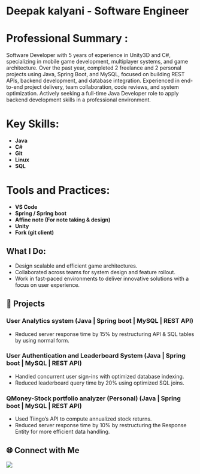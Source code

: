 # Deepak kalyani - Software Engineer

# Professional Summary :

Software Developer with 5 years of experience in Unity3D and C#, specializing in mobile game development, multiplayer systems, and game architecture. Over the past year, completed 2 freelance and 2 personal projects using Java, Spring Boot, and MySQL, focused on building REST APIs, backend development, and database integration. Experienced in end-to-end project delivery, team collaboration, code reviews, and system optimization. Actively seeking a full-time Java Developer role to apply backend development skills in a professional environment.

# Key Skills:

* **Java**
* **C#**
* **Git**
* **Linux**
* **SQL**

 

# Tools and Practices:

* **VS Code**
* **Spring / Spring boot**
* **Affine note (For note taking & design)**
* **Unity**
* **Fork (git client)**

## What I Do:

* Design scalable and efficient game architectures.
* Collaborated across teams for system design and feature rollout.
* Work in fast-paced environments to deliver innovative solutions with a focus on user experience.

## 🧩 Projects

### User Analytics system (Java | Spring boot | MySQL | REST API)

* Reduced server response time by 15% by restructuring API & SQL tables by using normal form.

### User Authentication and Leaderboard System (Java | Spring boot | MySQL | REST API)

* Handled concurrent user sign-ins with optimized database indexing.
* Reduced leaderboard query time by 20% using optimized SQL joins.
   

### QMoney-Stock portfolio analyzer (Personal) (Java | Spring boot | MySQL | REST API)

* Used Tiingo’s API to compute annualized stock returns.
* Reduced server response time by 10% by restructuring the Response Entity for more efficient data handling.

## 🌐 Connect with Me



![](assets/NOGiVTu8-Jq0u5U_FfxrXTrk_Aq9gWs__MkM8xBOrDg=.svg+xml;charset=utf-8)

